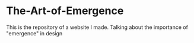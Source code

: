 # The-Art-of-Emergence
This is the repository of a website I made. Talking about the importance of "emergence" in design
